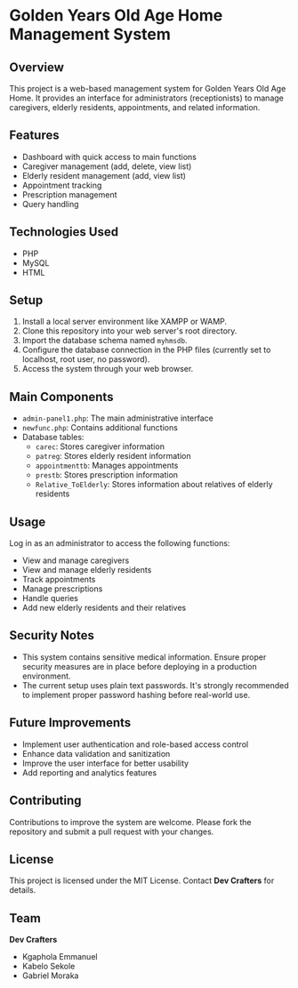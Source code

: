 # Golden Years Old Age Home Management System

## Overview

This project is a web-based management system for Golden Years Old Age Home. It provides an interface for administrators (receptionists) to manage caregivers, elderly residents, appointments, and related information.

## Features

- Dashboard with quick access to main functions
- Caregiver management (add, delete, view list)
- Elderly resident management (add, view list)
- Appointment tracking
- Prescription management
- Query handling

## Technologies Used

- PHP
- MySQL
- HTML

## Setup

1. Install a local server environment like XAMPP or WAMP.
2. Clone this repository into your web server's root directory.
3. Import the database schema named `myhmsdb`.
4. Configure the database connection in the PHP files (currently set to localhost, root user, no password).
5. Access the system through your web browser.

## Main Components

- `admin-panel1.php`: The main administrative interface
- `newfunc.php`: Contains additional functions 
- Database tables:
  - `carec`: Stores caregiver information
  - `patreg`: Stores elderly resident information
  - `appointmenttb`: Manages appointments
  - `prestb`: Stores prescription information
  - `Relative_ToElderly`: Stores information about relatives of elderly residents

## Usage

Log in as an administrator to access the following functions:

- View and manage caregivers
- View and manage elderly residents
- Track appointments
- Manage prescriptions
- Handle queries
- Add new elderly residents and their relatives

## Security Notes

- This system contains sensitive medical information. Ensure proper security measures are in place before deploying in a production environment.
- The current setup uses plain text passwords. It's strongly recommended to implement proper password hashing before real-world use.

## Future Improvements

- Implement user authentication and role-based access control
- Enhance data validation and sanitization
- Improve the user interface for better usability
- Add reporting and analytics features

## Contributing

Contributions to improve the system are welcome. Please fork the repository and submit a pull request with your changes.

## License

This project is licensed under the MIT License. Contact **Dev Crafters** for details.

## Team

**Dev Crafters**

- Kgaphola Emmanuel
- Kabelo Sekole
- Gabriel Moraka
